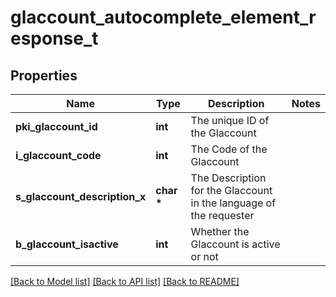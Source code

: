 # glaccount_autocomplete_element_response_t

## Properties
Name | Type | Description | Notes
------------ | ------------- | ------------- | -------------
**pki_glaccount_id** | **int** | The unique ID of the Glaccount | 
**i_glaccount_code** | **int** | The Code of the Glaccount | 
**s_glaccount_description_x** | **char \*** | The Description for the Glaccount in the language of the requester | 
**b_glaccount_isactive** | **int** | Whether the Glaccount is active or not | 

[[Back to Model list]](../README.md#documentation-for-models) [[Back to API list]](../README.md#documentation-for-api-endpoints) [[Back to README]](../README.md)


